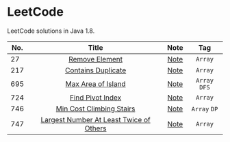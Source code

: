 # LeetCode

LeetCode solutions in Java 1.8.

| No. | Title | Note | Tag |
| ------------- |:-------------:|:-------------:|:-------------:|
| 27 | [Remove Element](https://leetcode.com/problems/remove-element/description/) | [Note](https://github.com/CanChengZheng/LeetCode/tree/master/src/no27) | `Array`
| 217 | [Contains Duplicate](https://leetcode.com/problems/contains-duplicate) | [Note](https://github.com/CanChengZheng/LeetCode/tree/master/src/no217) | `Array`
| 695 | [Max Area of Island](https://leetcode.com/problems/max-area-of-island/description/) | [Note]() | `Array` `DFS`
| 724 | [Find Pivot Index](https://leetcode.com/problems/find-pivot-index/description/) | [Note](https://github.com/CanChengZheng/LeetCode/tree/master/src/no724) | `Array`
| 746 | [Min Cost Climbing Stairs](https://leetcode.com/problems/min-cost-climbing-stairs) | [Note](https://github.com/CanChengZheng/LeetCode/tree/master/src/no746) | `Array` `DP`
| 747 | [Largest Number At Least Twice of Others](https://leetcode.com/problems/largest-number-at-least-twice-of-others) | [Note](https://github.com/CanChengZheng/LeetCode/tree/master/src/no747) | `Array`
